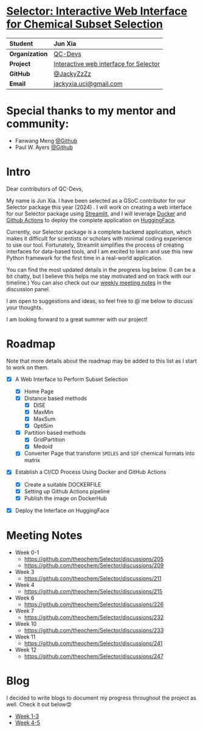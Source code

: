 # [Selector: Interactive Web Interface for Chemical Subset Selection](https://summerofcode.withgoogle.com/programs/2024/projects/JpL7n5Ji)

| **Student** | Jun Xia            |
| :- | :------------------------ |
| **Organization** | [QC-Devs](https://qcdevs.org/)<br />                      |
| **Project** | [Interactive web interface for Selector](https://github.com/theochem/Selector/issues/191) <br />                     |
| **GitHub** | [@](https://github.com/ashaman999)​[JackyZzZz](https://github.com/JackyZzZz)                        |
| **Email** | jackyxia.uci@gmail.com |

# Special thanks to my mentor and community:

* Fanwang Meng [@Github](https://github.com/FanwangM)
* Paul W. Ayers [@Github](https://github.com/PaulWAyers)

# Intro

Dear contributors of QC-Devs, 

My name is Jun Xia. I have been selected as a GSoC contributor for our Selector package this year (2024) . I will work on creating a web interface for our Selector package using [Streamlit](https://streamlit.io/), and I will leverage [Docker](https://www.docker.com/) and [Github Actions](https://github.com/features/actions) to deploy the complete application on [HuggingFace](https://huggingface.co/).

Currently, our Selector package is a complete backend application, which makes it difficult for scientists or scholars with minimal coding experience to use our tool. Fortunately, Streamlit simplifies the process of creating interfaces for data-based tools, and I am excited to learn and use this new Python framework for the first time in a real-world application.

You can find the most updated details in the progress log below. (I can be a bit chatty, but I believe this helps me stay motivated and on track with our timeline.) You can also check out our [weekly meeting notes](https://github.com/theochem/Selector/discussions) in the discussion panel.

I am open to suggestions and ideas, so feel free to @ me below to discuss your thoughts.

I am looking forward to a great summer with our project!

# Roadmap

Note that more details about the roadmap may be added to this list as I start to work on them.

- [x] A Web Interface to Perform Subset Selection
  - [x] Home Page 
  - [x] Distance based methods
    - [x] DISE 
    - [x] MaxMin 
    - [x] MaxSum 
    - [x] OptiSim 
  - [x] Partition based methods
    - [x] GridPartition
    - [x] Medoid
  - [x] Converter Page that transform `SMILES` and `SDF` chemical formats into matrix

- [x] Establish a CI/CD Process Using Docker and GitHub Actions 
  - [x] Create a suitable DOCKERFILE
  - [x] Setting up Github Actions pipeline
  - [x] Publish the image on DockerHub

- [x] Deploy the Interface on HuggingFace


# Meeting Notes
- Week 0-1
  - https://github.com/theochem/Selector/discussions/205
  - https://github.com/theochem/Selector/discussions/209
- Week 3
  - https://github.com/theochem/Selector/discussions/211
- Week 4
  - https://github.com/theochem/Selector/discussions/215
- Week 6
  - https://github.com/theochem/Selector/discussions/226
- Week 7
  - https://github.com/theochem/Selector/discussions/232
- Week 10
  - https://github.com/theochem/Selector/discussions/233
- Week 11
  - https://github.com/theochem/Selector/discussions/241
- Week 12
  - https://github.com/theochem/Selector/discussions/247

# Blog

I decided to write blogs to document my progress throughout the project as well. Check it out below😍

- [Week 1-3](https://medium.com/@xiaj8/gsoc-week-1-3-be7ceb35e6c8)
- [Week 4-5](https://medium.com/@xiaj8/gsoc-week-4-5-a5a2edd8fdf0)
